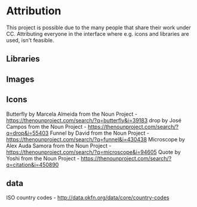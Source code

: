 # Attribution
This project is possible due to the many people that share their work under CC.
Attributing everyone in the interface where e.g. icons and libraries are used, isn't feasible. 

## Libraries

## Images

## Icons
Butterfly by Marcela Almeida  from the Noun Project - https://thenounproject.com/search/?q=butterfly&i=39183
drop by José Campos from the Noun Project - https://thenounproject.com/search/?q=drop&i=55403
Funnel by David from the Noun Project - https://thenounproject.com/search/?q=funnel&i=430438
Microscope by Alex Auda Samora from the Noun Project - https://thenounproject.com/search/?q=microscope&i=94605
Quote by Yoshi from the Noun Project - https://thenounproject.com/search/?q=citation&i=450890

## data
ISO country codes - http://data.okfn.org/data/core/country-codes